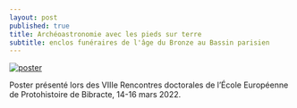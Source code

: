 ```yaml
---
layout: post
published: true
title: Archéoastronomie avec les pieds sur terre
subtitle: enclos funéraires de l'âge du Bronze au Bassin parisien
---
```

[![poster]({{site.baseurl}}/figures/poster_Bibracte.png)]({{site.baseurl}}/figures/poster_Bibracte.png)

Poster présenté lors des VIIIe Rencontres doctorales de l’École Européenne de Protohistoire de Bibracte, 14-16 mars 2022.
